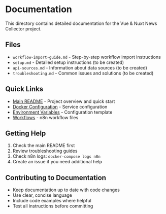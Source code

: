 # Documentation

This directory contains detailed documentation for the Vue & Nuxt News Collector project.

## Files

- `workflow-import-guide.md` - Step-by-step workflow import instructions
- `setup.md` - Detailed setup instructions (to be created)
- `api-sources.md` - Information about data sources (to be created)
- `troubleshooting.md` - Common issues and solutions (to be created)

## Quick Links

- [Main README](../README.md) - Project overview and quick start
- [Docker Configuration](../docker-compose.yml) - Service configuration
- [Environment Variables](../.env.example) - Configuration template
- [Workflows](../workflows/) - n8n workflow files

## Getting Help

1. Check the main README first
2. Review troubleshooting guides
3. Check n8n logs: `docker-compose logs n8n`
4. Create an issue if you need additional help

## Contributing to Documentation

- Keep documentation up to date with code changes
- Use clear, concise language
- Include code examples where helpful
- Test all instructions before committing